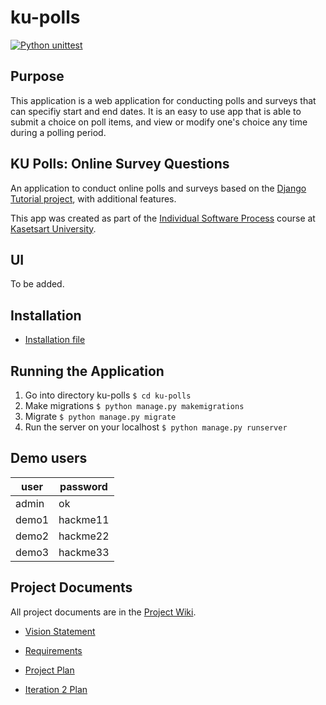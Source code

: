# ku-polls
[![Python unittest](https://github.com/jee-gamer/ku-polls/actions/workflows/python-app.yml/badge.svg)](https://github.com/jee-gamer/ku-polls/actions/workflows/python-app.yml)

## Purpose
This application is a web application for conducting polls and surveys that can specifiy start and end dates. It is an easy to use app that is able to submit a choice on poll items, and view or modify one's choice any time during a polling period.

## KU Polls: Online Survey Questions 

An application to conduct online polls and surveys based
on the [Django Tutorial project](TODO-write-URL-of-the-django-tutorial-here), with
additional features.

This app was created as part of the [Individual Software Process](
https://cpske.github.io/ISP) course at [Kasetsart University](https://www.ku.ac.th).

## UI
To be added.

## Installation

- [Installation file](../../blob/main/Installation.md)

## Running the Application

1. Go into directory ku-polls `$ cd ku-polls`
2. Make migrations `$ python manage.py makemigrations`
3. Migrate `$ python manage.py migrate`
4. Run the server on your localhost `$ python manage.py runserver`

## Demo users

| user | password |
|-------|--------|
| admin | ok |
| demo1 | hackme11 |
| demo2 | hackme22 |
| demo3 | hackme33 |

## Project Documents

All project documents are in the [Project Wiki](../../wiki/Home).

- [Vision Statement](../../wiki/Vision)
- [Requirements](../../wiki/Requirements)
- [Project Plan](../../wiki/Project%20Plan)

- [Iteration 2 Plan](../../wiki/Iteration%202%20Plan)
